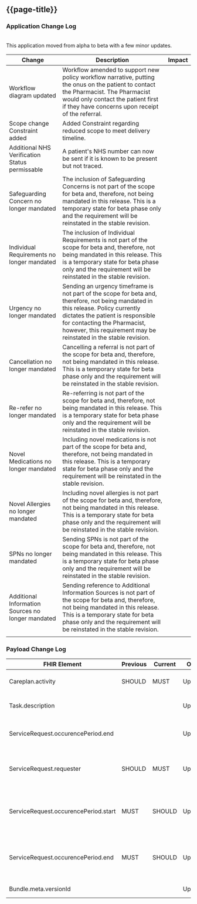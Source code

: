 ## {{page-title}}


### Application Change Log

<br>
This application moved from alpha to beta with a few minor updates. 
<br>


| Change                                    | Description        | Impact                                                                  | 
|-------------------------------------------|--------------------|-------------------------------------------------------------------------|
| Workflow diagram updated                  | Workflow amended to support new policy workflow narrative, putting the onus on the patient to contact the Pharmacist. The Pharmacist would only contact the patient first if they have concerns upon receipt of the referral.   |                                                                         |
| Scope change Constraint added                  | Added Constraint regarding reduced scope to meet delivery timeline.   |                                                                         |    
| Additional NHS Verification Status permissable                  | A patient's NHS number can now be sent if it is known to be present but not traced.   |                                                                         |    
| Safeguarding Concern no longer mandated                  | The inclusion of Safeguarding Concerns is not part of the scope for beta and, therefore, not being mandated in this release. This is a temporary state for beta phase only and the requirement will be reinstated in the stable revision.    |                                                                         |    
| Individual Requirements no longer mandated                   | The inclusion of Individual Requirements is not part of the scope for beta and, therefore, not being mandated in this release. This is a temporary state for beta phase only and the requirement will be reinstated in the stable revision.   |                                                                         |    
| Urgency no longer mandated                  | Sending an urgency timeframe is not part of the scope for beta and, therefore, not being mandated in this release. Policy currently dictates the patient is responsible for contacting the Pharmacist, however, this requirement may be reinstated in the stable revision.   |                                                                         |    
| Cancellation no longer mandated                  | Cancelling a referral is not part of the scope for beta and, therefore, not being mandated in this release. This is a temporary state for beta phase only and the requirement will be reinstated in the stable revision.    |                                                                         |    
| Re-refer no longer mandated                  | Re-referring is not part of the scope for beta and, therefore, not being mandated in this release. This is a temporary state for beta phase only and the requirement will be reinstated in the stable revision.    | 
| Novel Medications no longer mandated                  | Including novel medications is not part of the scope for beta and, therefore, not being mandated in this release. This is a temporary state for beta phase only and the requirement will be reinstated in the stable revision.    |         
| Novel Allergies no longer mandated                  | Including novel allergies is not part of the scope for beta and, therefore, not being mandated in this release. This is a temporary state for beta phase only and the requirement will be reinstated in the stable revision.    |         
| SPNs no longer mandated                  | Sending SPNs is not part of the scope for beta and, therefore, not being mandated in this release. This is a temporary state for beta phase only and the requirement will be reinstated in the stable revision.    |         
| Additional Information Sources no longer mandated                  | Sending reference to Additional Information Sources is not part of the scope for beta and, therefore, not being mandated in this release. This is a temporary state for beta phase only and the requirement will be reinstated in the stable revision.    |       
                                                           |    
### Payload Change Log


| FHIR Element                                         | Previous | Current    | Other   | Referral/Booking | Rationale                                                                                       |  Impact  |
|------------------------------------------------------|----------|------------|---------|------------------|-------------------------------------------------------------------------------------------------|----------|
|Careplan.activity                               | SHOULD         |MUST            |Updated  |Ref               |Business logic 'Necesity' was incorrect. This value MUST always be present                                      |<mark style="background-color: Yellow">correction</mark>|
|Task.description                             |         |            |Updated  |Ref               |Amended description to align with updated policy workflow narrative                                     |<mark style="background-color: LightGreen">non-breaking</mark>|
|ServiceRequest.occurencePeriod.end                             |         |            |Updated  |Ref               |Amended end time to reflect current 24hrs policy response in CPCS MI                                      |<mark style="background-color: LightGreen">non-breaking</mark>|
|ServiceRequest.requester                             | SHOULD         | MUST            |Updated  |Ref               |ServiceRequest.requester Necessity is SHOULD when should be a MUST. Most suppliers already conform to this |<mark style="background-color: #ff8080">breaking</mark>|
|ServiceRequest.occurencePeriod.start                             | MUST        | SHOULD           |Updated  |Ref               |Amended to reflect policy change. The Sender cannot indicate urgency because the patient must make contact with the pharmacist                                      |<mark style="background-color: LightGreen">non-breaking</mark>|
|ServiceRequest.occurencePeriod.end                             | MUST        | SHOULD           |Updated  |Ref               |Amended to reflect policy change. The Sender cannot indicate urgency because the patient must make contact with the pharmacist                                      |<mark style="background-color: LightGreen">non-breaking</mark>|
|Bundle.meta.versionId                             |         |            |Updated  |Ref               |Updated example value to reflect use of version                                      |<mark style="background-color: LightGreen">non-breaking</mark>|